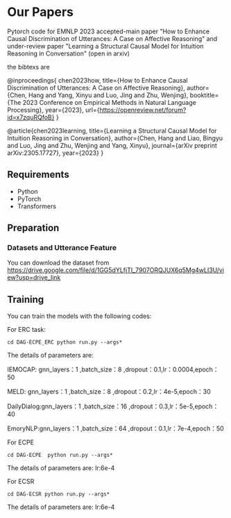# Our Papers
Pytorch code for EMNLP 2023 accepted-main paper "How to Enhance Causal Discrimination of Utterances: A Case on Affective Reasoning" 
and under-review paper "Learning a Structural Causal Model for Intuition Reasoning in Conversation" (open in arxiv) 

the bibtexs are 

@inproceedings{
chen2023how,
title={How to Enhance Causal Discrimination of Utterances: A Case on Affective Reasoning},
author={Chen, Hang and Yang, Xinyu and Luo, Jing and Zhu, Wenjing},
booktitle={The 2023 Conference on Empirical Methods in Natural Language Processing},
year={2023},
url={https://openreview.net/forum?id=x7zquRQfoB}
}

@article{chen2023learning,
  title={Learning a Structural Causal Model for Intuition Reasoning in Conversation},
  author={Chen, Hang and Liao, Bingyu and Luo, Jing and Zhu, Wenjing and Yang, Xinyu},
  journal={arXiv preprint arXiv:2305.17727},
  year={2023}
}

## Requirements
* Python 
* PyTorch 
* Transformers


## Preparation

### Datasets and Utterance Feature
You can download the dataset from https://drive.google.com/file/d/1GG5dYLfjTI_7907ORQJUX6q5Mg4wLI3U/view?usp=drive_link


## Training
You can train the models with the following codes:

For ERC task: 

`cd DAG-ECPE_ERC
python run.py --args*` 

The details of parameters are: 

IEMOCAP: gnn_layers：1 ,batch_size：8 ,dropout：0.1,lr：0.0004,epoch：50 

MELD: gnn_layers：1 ,batch_size：8 ,dropout：0.2,lr：4e-5,epoch：30

DailyDialog:gnn_layers：1 ,batch_size：16 ,dropout：0.3,lr：5e-5,epoch：40

EmoryNLP:gnn_layers：1 ,batch_size：64 ,dropout：0.1,lr：7e-4,epoch：50

For ECPE 

`cd DAG-ECPE 
python run.py --args*` 

The details of parameters are: 
lr:6e-4 

For ECSR 

`cd DAG-ECSR
python run.py --args*` 

The details of parameters are: 
lr:6e-4 